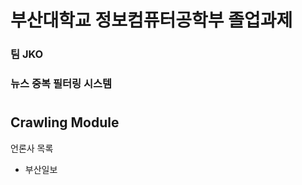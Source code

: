 <div>
    <h1>부산대학교 정보컴퓨터공학부 졸업과제</h1>
    <h3>팀 JKO</h3>
    <h3>뉴스 중복 필터링 시스템</h3>
</div>
<div>
    <h1></h1>
    <h2>Crawling Module</h2>
    <p>언론사 목록</p>
    <ul>
        <li>부산일보</li>
    </ul>
</div>
